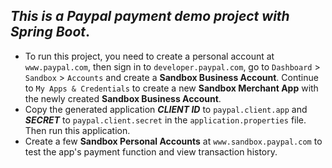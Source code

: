 ## _This is a Paypal payment demo project with Spring Boot_.
- To run this project, you need to create a personal account at `www.paypal.com`, then sign in to `developer.paypal.com`, go to `Dashboard` > `Sandbox` > `Accounts` and create a **Sandbox Business Account**. Continue to `My Apps & Credentials` to create a new **Sandbox Merchant App** with the newly created **Sandbox Business Account**.
- Copy the generated application _**CLIENT ID**_ to `paypal.client.app` and _**SECRET**_ to `paypal.client.secret` in the `application.properties` file. Then run this application.
- Create a few **Sandbox Personal Accounts** at `www.sandbox.paypal.com` to test the app's payment function and view transaction history.